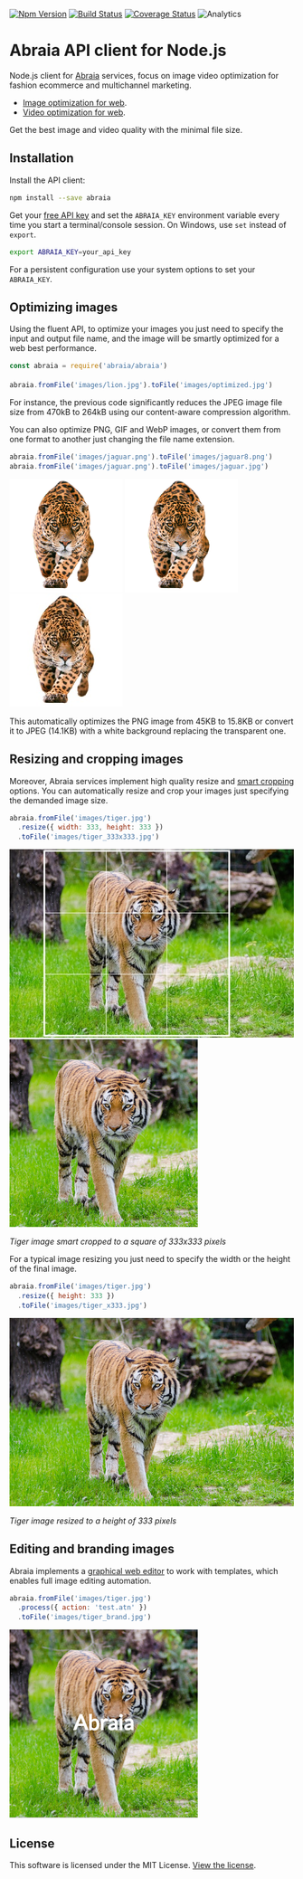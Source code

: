 [![Npm Version](https://img.shields.io/npm/v/abraia.svg?style=flat-square)](https://www.npmjs.com/package/abraia)
[![Build Status](https://img.shields.io/travis/abraia/abraia-nodejs.svg?style=flat-square)](https://travis-ci.org/abraia/abraia-nodejs)
[![Coverage Status](https://img.shields.io/coveralls/github/abraia/abraia-nodejs.svg?style=flat-square)](https://coveralls.io/github/abraia/abraia-nodejs)
![Analytics](https://ga-beacon.appspot.com/UA-108018608-1/github/node?pixel)

# Abraia API client for Node.js

Node.js client for [Abraia](https://abraia.me) services, focus on image  video optimization for fashion ecommerce and multichannel marketing.

- [Image optimization for web](https://abraia.me/docs/image-optimization).
- [Video optimization for web](https://abraia.me/docs/video-optimization).

Get the best image and video quality with the minimal file size.

## Installation

Install the API client:

```sh
npm install --save abraia
```

Get your [free API key](https://abraia.me/docs/getting-started) and set the `ABRAIA_KEY` environment variable every time you start a terminal/console session. On Windows, use `set` instead of `export`.

```sh
export ABRAIA_KEY=your_api_key
```

For a persistent configuration use your system options to set your `ABRAIA_KEY`.

## Optimizing images

Using the fluent API, to optimize your images you just need to specify the input and output file name, and the image will be smartly optimized for a web best performance.

```js
const abraia = require('abraia/abraia')

abraia.fromFile('images/lion.jpg').toFile('images/optimized.jpg')
```

For instance, the previous code significantly reduces the JPEG image file size from 470kB to 264kB using our content-aware compression algorithm.

You can also optimize PNG, GIF and WebP images, or convert them from one format to another just changing the file name extension.

```js
abraia.fromFile('images/jaguar.png').toFile('images/jaguar8.png')
abraia.fromFile('images/jaguar.png').toFile('images/jaguar.jpg')
```

![PNG jaguar](https://github.com/abraia/abraia-nodejs/raw/master/images/jaguar.png)
![PNG8 jaguar](https://github.com/abraia/abraia-nodejs/raw/master/images/jaguar8.png)
![JPEG jaguar](https://github.com/abraia/abraia-nodejs/raw/master/images/jaguar.jpg)

This automatically optimizes the PNG image from 45KB to 15.8KB or convert it to JPEG (14.1KB) with a white background replacing the transparent one.

## Resizing and cropping images

Moreover, Abraia services implement high quality resize and [smart cropping](https://abraia.me/docs/smart-cropping) options. You can automatically resize and crop your images just specifying the demanded image size.

```js
abraia.fromFile('images/tiger.jpg')
  .resize({ width: 333, height: 333 })
  .toFile('images/tiger_333x333.jpg')
```

![Resized tiger image](https://github.com/abraia/abraia-nodejs/raw/master/images/tiger_503x333.jpg)
![Smart cropped tiger](https://github.com/abraia/abraia-nodejs/raw/master/images/tiger_333x333.jpg)

*Tiger image smart cropped to a square of 333x333 pixels*

For a typical image resizing you just need to specify the width or the height of the final image.

```js
abraia.fromFile('images/tiger.jpg')
  .resize({ height: 333 })
  .toFile('images/tiger_x333.jpg')
```

![Resized tiger image](https://github.com/abraia/abraia-nodejs/raw/master/images/tiger_x333.jpg)

*Tiger image resized to a height of 333 pixels*

## Editing and branding images

Abraia implements a [graphical web editor](https://abraia.me/console/editor) to work with templates, which enables full image editing automation.

```js
abraia.fromFile('images/tiger.jpg')
  .process({ action: 'test.atn' })
  .toFile('images/tiger_brand.jpg')
```

![Branded tiger image](https://github.com/abraia/abraia-nodejs/raw/master/images/tiger_brand.jpg)

## License

This software is licensed under the MIT License. [View the license](LICENSE).
